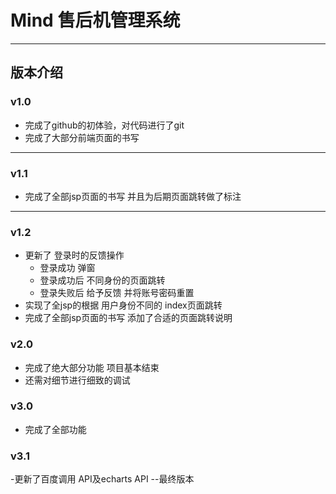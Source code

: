 # Mind 售后机管理系统

------


## 版本介绍

### v1.0

- 完成了github的初体验，对代码进行了git
- 完成了大部分前端页面的书写

------

### v1.1

- 完成了全部jsp页面的书写 并且为后期页面跳转做了标注

------

### v1.2

- 更新了 登录时的反馈操作 
    - 登录成功 弹窗 
    - 登录成功后 不同身份的页面跳转
    - 登录失败后 给予反馈 并将账号密码重置
- 实现了全jsp的根据 用户身份不同的 index页面跳转
- 完成了全部jsp页面的书写 添加了合适的页面跳转说明

### v2.0
- 完成了绝大部分功能 项目基本结束
- 还需对细节进行细致的调试

### v3.0

- 完成了全部功能

### v3.1

-更新了百度调用 API及echarts API
--最终版本
